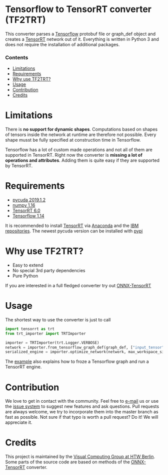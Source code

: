 # Tensorflow to TensorRT converter (TF2TRT)
This converter parses a [Tensorflow](https://www.tensorflow.org/) protobuf file or graph_def object and creates a [TensorRT](https://developer.nvidia.com/tensorrt) network out of it. Everything is written in Python 3 and does not require the installation of additional packages.

### Contents
 - [Limitations](#limitations)
 - [Requirements](#requirements)
 - [Why use TF2TRT?](#why-use-tf2trt)
 - [Usage](#usage)
 - [Contribution](#contribution)
 - [Credits](#credits)


# Limitations
There is **no support for dynamic shapes**. Computations based on shapes of tensors inside the network at runtime are therefore not possible. Every shape musst be fully specified at construction time in Tensorflow. 

Tensorflow has a lot of custom made operations and not all of them are supported in TensorRT. Right now the converter is **missing a lot of operations and attributes**. Adding them is quite easy if they are supported by TensorRT. 

# Requirements
* [pycuda 2019.1.2](https://documen.tician.de/pycuda/)
* [numpy 1.16](https://numpy.org/)
* [TensorRT 6.0](https://developer.nvidia.com/tensorrt)
* [Tensorflow 1.14](https://www.tensorflow.org/)

It is recommended to install [TensorRT](https://developer.nvidia.com/tensorrt) via [Anaconda](https://www.anaconda.com/) and the [IBM repositories](https://www.ibm.com/support/knowledgecenter/SS5SF7_1.6.2/navigation/wmlce_install.html). The newest pycuda version can be installed with [pypi](https://pypi.org/project/pycuda/)

# Why use TF2TRT?
* Easy to extend
* No special 3rd party dependencies
* Pure Python

If you are interested in a full fledged converter try out [ONNX-TensorRT](https://github.com/onnx/onnx-tensorrt/)

# Usage
The shortest way to use the converter is just to call 
```python
import tensorrt as trt
from trt_importer import TRTImporter

importer = TRTImporter(trt.Logger.VERBOSE)
network = importer.from_tensorflow_graph_def(graph_def, ["input_tensor"], [[1, 3, 224, 224]], ["softmax"])
serialized_engine = importer.optimize_network(network, max_workspace_size=4 * (1 << 30))
```

The [example](https://github.com/Visual-Computing/TF2TRT/blob/master/TF%20to%20TRT%20converter%20example.ipynb) also explains how to froze a Tensorflow graph and run a TensorRT engine.

# Contribution
We love to get in contact with the community. Feel free to [e-mail](mailto:info@visual-computing.com) us or use the [issue system](https://github.com/Visual-Computing/TF2TRT/issues) to suggest new features and ask questions. Pull requests are always welcome, we try to incorporate them into the master branch as fast as possible. Not sure if that typo is worth a pull request? Do it! We will appreciate it.

# Credits
This project is maintained by the [Visual Computing Group at HTW Berlin](https://visual-computing.com/aboutus/). Some parts of the source code are based on methods of the [ONNX-TensorRT](https://github.com/onnx/onnx-tensorrt/tree/6.0-full-dims/) converter.




